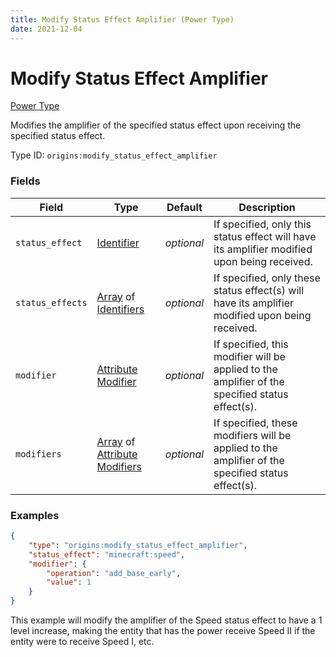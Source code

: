 ```yaml
---
title: Modify Status Effect Amplifier (Power Type)
date: 2021-12-04
---
```


# Modify Status Effect Amplifier

[Power Type](../power_types.md)

Modifies the amplifier of the specified status effect upon receiving the specified status effect.

Type ID: `origins:modify_status_effect_amplifier`


### Fields

Field | Type | Default | Description
------|------|---------|------------
`status_effect` | [Identifier](../data_types/identifier.md) | _optional_ | If specified, only this status effect will have its amplifier modified upon being received.
`status_effects` | [Array](../data_types/array.md) of [Identifiers](../data_types/identifier.md) | _optional_ | If specified, only these status effect(s) will have its amplifier modified upon being received.
`modifier` | [Attribute Modifier](../data_types/attribute_modifier.md) | _optional_ | If specified, this modifier will be applied to the amplifier of the specified status effect(s).
`modifiers` | [Array](../data_types/array.md) of [Attribute Modifiers](../data_types/attribute_modifier.md) | _optional_ | If specified, these modifiers will be applied to the amplifier of the specified status effect(s).


### Examples

```json
{
    "type": "origins:modify_status_effect_amplifier",
    "status_effect": "minecraft:speed",
    "modifier": {
        "operation": "add_base_early",
        "value": 1
    }
}
```

This example will modify the amplifier of the Speed status effect to have a 1 level increase, making the entity that has the power receive Speed II if the entity were to receive Speed I, etc.
